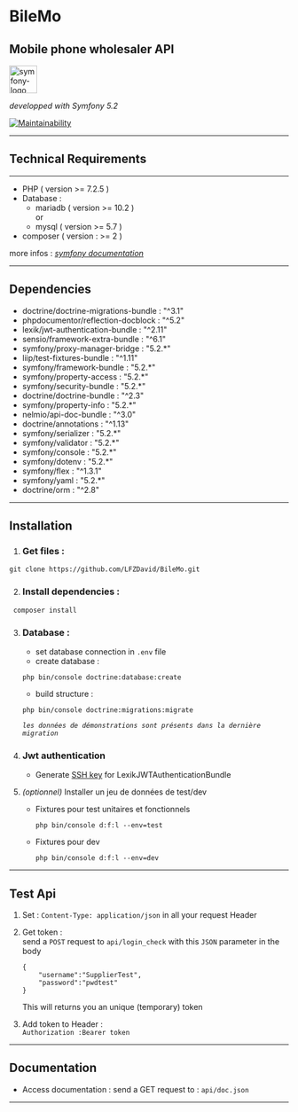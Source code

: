 # BileMo

## Mobile phone wholesaler API <br>

<img src="https://symfony.com/images/logos/sf-positive.svg" alt="symfony-logo" width="50" />  

_developped with Symfony 5.2_  

[![Maintainability](https://api.codeclimate.com/v1/badges/739a36c564f73fe81ea6/maintainability)](https://codeclimate.com/github/LFZDavid/BileMo/maintainability)

---

## Technical Requirements
---
* PHP ( version >= 7.2.5 )
* Database : 
    * mariadb ( version >= 10.2 )
    <br>or 
    * mysql ( version >= 5.7 )
* composer ( version : >= 2 )

more infos : _[symfony documentation](https://symfony.com/doc/current/setup.html#technical-requirements)_

---

## Dependencies
* doctrine/doctrine-migrations-bundle : "^3.1"
* phpdocumentor/reflection-docblock : "^5.2"
* lexik/jwt-authentication-bundle : "^2.11"
* sensio/framework-extra-bundle : "^6.1"
* symfony/proxy-manager-bridge : "5.2.*"
* liip/test-fixtures-bundle : "^1.11"
* symfony/framework-bundle : "5.2.*"
* symfony/property-access : "5.2.*"
* symfony/security-bundle : "5.2.*"
* doctrine/doctrine-bundle : "^2.3"
* symfony/property-info : "5.2.*"
* nelmio/api-doc-bundle : "^3.0"
* doctrine/annotations : "^1.13"
* symfony/serializer : "5.2.*"
* symfony/validator : "5.2.*"
* symfony/console : "5.2.*"
* symfony/dotenv : "5.2.*"
* symfony/flex : "^1.3.1"
* symfony/yaml : "5.2.*"
* doctrine/orm : "^2.8"
---

## Installation
1. ### Get files : 
```
git clone https://github.com/LFZDavid/BileMo.git
```

2. ### Install dependencies : 
```
 composer install
 ```
3. ### Database :
    * set database connection in `.env` file
    * create database : 
    ```
    php bin/console doctrine:database:create
    ```
    * build structure : 
    ```
    php bin/console doctrine:migrations:migrate
   ``` 
   _`les données de démonstrations sont présents dans la dernière migration`_

4. ### Jwt authentication
    * Generate [SSH key](https://github.com/lexik/LexikJWTAuthenticationBundle/blob/master/Resources/doc/index.md#installation) for LexikJWTAuthenticationBundle

5. _(optionnel)_ Installer un jeu de données de test/dev
    * Fixtures pour test unitaires et fonctionnels
        ```
        php bin/console d:f:l --env=test
        ```
    * Fixtures pour dev
        ```
        php bin/console d:f:l --env=dev
        ```
---

## Test Api 
1. Set :  `Content-Type: application/json` in all your request Header
2. Get token : 
    <br>send a `POST` request to `api/login_check` with this `JSON` parameter in the body
    ```
    {
        "username":"SupplierTest",
        "password":"pwdtest"
    }
    ```
    This will returns you an unique (temporary) token

3. Add token to Header : 
    <br>`Authorization :Bearer token`
---

## Documentation

* Access documentation : send a GET request to : `api/doc.json` 


---

